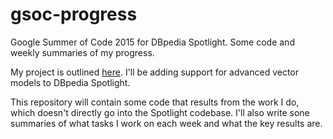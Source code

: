 # gsoc-progress
Google Summer of Code 2015 for DBpedia Spotlight. Some code and weekly summaries of my progress.

My project is outlined [here](https://www.google-melange.com/gsoc/project/details/google/gsoc2015/pdowling/5700735861784576). I'll be adding support for advanced vector models to DBpedia Spotlight.

This repository will contain some code that results from the work I do, which doesn't directly go into the Spotlight codebase. I'll also write sone summaries of what tasks I work on each week and what the key results are.

